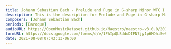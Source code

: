 ```yaml
---
title: Johann Sebastian Bach - Prelude and Fuge in G-sharp Minor WTC I BWV 863 (1)
description: This is the description for Prelude and Fuge in G-sharp Minor WTC I BWV 863 by Johann Sebastian Bach
composers: [Johann Sebastian Bach]
periods: [Baroque]
audioURL: https://OpenMusicDataset.github.io/Maestro/maestro-v3.0.0/2011/MIDI-Unprocessed_11_R1_2011_MID--AUDIO_R1-D4_07_Track07_wav.midi
formURL: https://docs.google.com/forms/d/e/1FAIpQLSdduDIFN7jy1p6MDhiSwRrGXA3aoxtV6yMmEqruBFDeyypuMw/viewform
date: 2021-08-08T07:43:13-06:00
---
```

